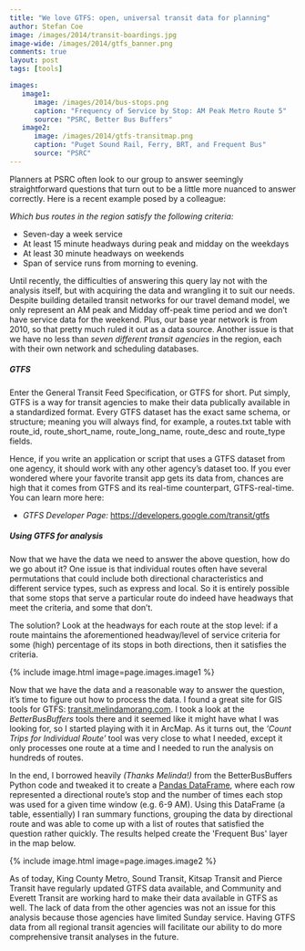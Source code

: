 ```yaml
---
title: "We love GTFS: open, universal transit data for planning"
author: Stefan Coe
image: /images/2014/transit-boardings.jpg
image-wide: /images/2014/gtfs_banner.png
comments: true
layout: post
tags: [tools]

images:
   image1:
      image: /images/2014/bus-stops.png
      caption: "Frequency of Service by Stop: AM Peak Metro Route 5"
      source: "PSRC, Better Bus Buffers"
   image2:
      image: /images/2014/gtfs-transitmap.png
      caption: "Puget Sound Rail, Ferry, BRT, and Frequent Bus"
      source: "PSRC"
---
```


Planners at PSRC often look to our group to answer seemingly straightforward questions that turn out to be a little more nuanced to answer correctly.  Here is a recent example posed by a colleague:

_Which bus routes in the region satisfy the following criteria:_

* Seven-day a week service
* At least 15 minute headways during peak and midday on the weekdays
* At least 30 minute headways on weekends
* Span of service runs from morning to evening.

Until recently, the difficulties of answering this query lay not with the analysis itself, but with acquiring the data and wrangling it to suit our needs. Despite building detailed transit networks for our travel demand model, we only represent an AM peak and Midday off-peak time period and we don’t have service data for the weekend. Plus, our base year network is from 2010, so that pretty much ruled it out as a data source. Another issue is that we have no less than _seven different transit agencies_ in the region, each with their own network and scheduling databases.

##### GTFS

Enter the General Transit Feed Specification, or GTFS for short. Put simply, GTFS is a way for transit agencies to make their data publically available in a standardized format. Every GTFS dataset has the exact same schema, or structure; meaning you will always find, for example,  a routes.txt table with route_id, route_short_name, route_long_name, route_desc and route_type fields.

Hence, if you write an application or script that uses a GTFS dataset from one agency, it should work with any other agency’s dataset too. If you ever wondered where your favorite transit app gets its data from, chances are high that it comes from GTFS and its real-time counterpart, GTFS-real-time. You can learn more here:

* *GTFS Developer Page:* <https://developers.google.com/transit/gtfs>

##### Using GTFS for analysis

Now that we have the data we need to answer the above question, how do we go about it? One issue is that individual routes often have several permutations that could include both directional characteristics and different service types, such as express and local. So it is entirely possible that some stops that serve a particular route do indeed have headways that meet the criteria, and some that don’t.

The solution? Look at the headways for each route at the stop level: if a route maintains the aforementioned headway/level of service criteria for some (high) percentage of its stops in both directions, then it satisfies the criteria.

{% include image.html image=page.images.image1 %}

Now that we have the data and a reasonable way to answer the question, it’s time to figure out how to process the data. I found a great site for GIS tools for GTFS: [transit.melindamorang.com](http://transit.melindamorang.com). I took a look at the *BetterBusBuffers* tools there and it seemed like it might have what I was looking for, so I started playing with it in ArcMap. As it turns out, the *‘Count Trips for Individual Route’* tool was very close to what I needed, except it only processes one route at a time and I needed to run the analysis on hundreds of routes.

In the end, I borrowed heavily *(Thanks Melinda!)* from the BetterBusBuffers Python code and tweaked it to create a [Pandas DataFrame](http://pandas.pydata.org/), where each row represented a directional route’s stop and the number of times each stop was used for a given time window (e.g. 6-9 AM). Using this DataFrame (a table, essentially) I ran summary functions, grouping the data by directional route and was able to come up with a list of routes that satisfied the question rather quickly. The results helped create the 'Frequent Bus' layer in the map below.

{% include image.html image=page.images.image2 %}

As of today, King County Metro, Sound Transit, Kitsap Transit and Pierce Transit have regularly updated GTFS data available, and Community and Everett Transit are working hard to make their data available in GTFS as well. The lack of data from the other agencies was not an issue for this analysis because those agencies have limited Sunday service. Having GTFS data from all regional transit agencies will facilitate our ability to do more comprehensive transit analyses in the future.

